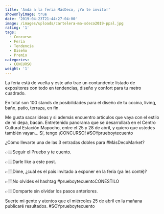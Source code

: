 ```yaml
---
title: 'Anda a la feria MásDeco, ¡Yo te invito!'
showonlyimage: true
date: '2019-04-23T21:44:27-04:00'
image: /images/uploads/cartelera-ma-sdeco2019-ppal.jpg
rating: '1'
tags:
  - Concurso
  - Feria
  - Tendencia
  - Diseño
  - Premio
categories:
  - CONCURSO
weight: '1'
---
```

La feria está de vuelta y este año trae un contundente listado de expositores con todo en tendencias, diseño y confort para tu metro cuadrado. 

<!--more-->

En total son 100 stands de posibilidades para el diseño de tu cocina, living, baño, patio, terraza, en fin.

Me gusta sacar ideas y si además encuentro artículos que vaya con el estilo de mi depa, bacán. Entretenido panorama que se desarrollará en el Centro Cultural Estación Mapocho, entre el 25 y 28 de abril, y quiero que ustedes también vayan… Sí, tengo ¡CONCURSO! #SOYprueboytecuento

¿Cómo llevarte una de las 3 entradas dobles para #MásDecoMarket?

👉🏼Seguir el Pruebo y te cuento.

👉🏼Darle like a este post.

👉🏼Dime, ¿cuál es el país invitado a exponer en la feria (ya les conté)?

👉🏼No olvides el hashtag #prueboytecuentoCONESTILO

👉🏼Comparte sin olvidar los pasos anteriores.

Suerte mi gente y atentos que el miércoles 25 de abril en la mañana publicaré resultados. #SOYprueboytecuento
